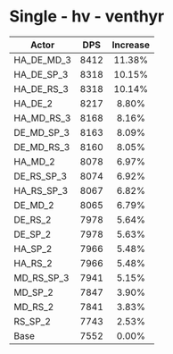 # Single - hv - venthyr
| Actor | DPS | Increase |
|---|:---:|:---:|
|HA_DE_MD_3|8412|11.38%|
|HA_DE_SP_3|8318|10.15%|
|HA_DE_RS_3|8318|10.14%|
|HA_DE_2|8217|8.80%|
|HA_MD_RS_3|8168|8.16%|
|DE_MD_SP_3|8163|8.09%|
|DE_MD_RS_3|8160|8.05%|
|HA_MD_2|8078|6.97%|
|DE_RS_SP_3|8074|6.92%|
|HA_RS_SP_3|8067|6.82%|
|DE_MD_2|8065|6.79%|
|DE_RS_2|7978|5.64%|
|DE_SP_2|7978|5.63%|
|HA_SP_2|7966|5.48%|
|HA_RS_2|7966|5.48%|
|MD_RS_SP_3|7941|5.15%|
|MD_SP_2|7847|3.90%|
|MD_RS_2|7841|3.83%|
|RS_SP_2|7743|2.53%|
|Base|7552|0.00%|
